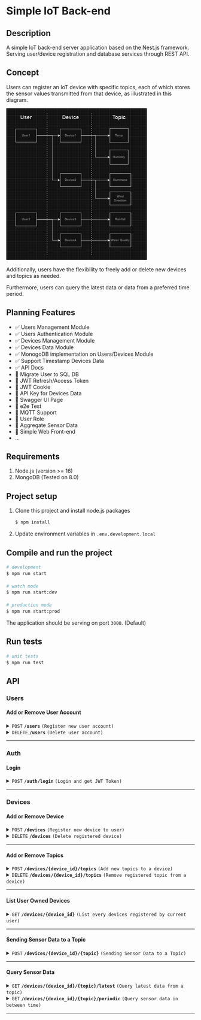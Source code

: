 # Simple IoT Back-end

## Description

A simple IoT back-end server application based on the Nest.js framework. Serving user/device registration and database services through REST API.

## Concept

Users can register an IoT device with specific topics, each of which stores the sensor values transmitted from that device, as illustrated in this diagram. 

![alt text](/docs/images/image.png)

Additionally, users have the flexibility to freely add or delete new devices and topics as needed. 

Furthermore, users can query the latest data or data from a preferred time period.

## Planning Features

- :white_check_mark: Users Management Module
- :white_check_mark: Users Authentication Module 
- :white_check_mark: Devices Management Module
- :white_check_mark: Devices Data Module
- :white_check_mark: MonogoDB implementation on Users/Devices Module
- :white_check_mark: Support Timestamp Devices Data
- :white_check_mark: API Docs
- :black_square_button: Migrate User to SQL DB
- :black_square_button: JWT Refresh/Access Token
- :black_square_button: JWT Cookie
- :black_square_button: API Key for Devices Data
- :black_square_button: Swagger UI Page
- :black_square_button: e2e Test
- :black_square_button: MQTT Support
- :black_square_button: User Role
- :black_square_button: Aggregate Sensor Data
- :black_square_button: Simple Web Front-end
- ...

## Requirements

1. Node.js (version >= 16)
2. MongoDB (Tested on 8.0)

## Project setup

1. Clone this project and install node.js packages

    ```bash
    $ npm install
    ```

2. Update environment variables in `.env.development.local`

## Compile and run the project

```bash
# development
$ npm run start

# watch mode
$ npm run start:dev

# production mode
$ npm run start:prod
```

The application should be serving on port `3000`. (Default)

## Run tests

```bash
# unit tests
$ npm run test
```

## API

### Users

#### Add or Remove User Account

<details>
 <summary><code>POST</code> <code><b>/users</b></code> <code>(Register new user account)</code></summary>

##### Authentication

> None

##### Parameters

> None

##### Body

> | name | type | data type | description |
> |------|------|-----------|-------------|
> | username   | required | string | string of username  |
> | password   | required | string | string of password  |


##### Responses

> | http code | content-type | response |
> |-----------|--------------|----------|
> | `201` | `application/json` | `{"user_id": 1, "username": hello}` |
> | `400` | `application/json` | `{"message": "Validation failed","statusCode": 400}` |
> | `409` | `application/json` | `{"message": "Username already exists","error": "Conflict","statusCode": 409}` |

##### Example cURL

> ```javascript
> curl --location 'http://localhost:3000/users' \
> --header 'Content-Type: application/json' \
> --data '{
>    "username": "hello",
>    "password": "world"
> }'
> ```

</details>

<details>
 <summary><code>DELETE</code> <code><b>/users</b></code> <code>(Delete user account)</code></summary>

##### Authentication

> | header | type | description |      
> |--------|------|-------------|
> | Authorization   | Bearer {{JWT_TOKEN}} | Get from /auth/login |


##### Parameters

> None

##### Body

> | name      |  type     | data type               | description                                                           |
> |-----------|-----------|-------------------------|-----------------------------------------------------------------------|
> | username   | required | string | string of username  |
> | password   | required | string | string of password


##### Responses

> | http code     | content-type                      | response                                                            |
> |---------------|-----------------------------------|---------------------------------------------------------------------|
> | `200`         | `application/json`        | `{"acknowledge": true, "deletedCount": 1}`|
> | `400`         | `application/json`                | `{"message": "Validation failed","statusCode": 400}`|
> | `401`         | `application/json`         | `{"message": "Unauthorized","statusCode": 401}`|
> | `404`         | `application/json`         | `{"message": "User does not exist","statusCode": 404}`|

##### Example cURL

> ```javascript
> curl --location --request DELETE 'http://localhost:3000/users' \
> --header 'Authorization: Bearer {{JWT_TOKEN}}' \
> --header 'Content-Type: application/json' \
> --data '{
>    "username": "hello",
>    "password": "world"
> }'
> ```

</details>

---------------------------------------------------------

### Auth

#### Login

<details>
 <summary><code>POST</code> <code><b>/auth/login</b></code> <code>(Login and get JWT Token)</code></summary>

##### Authentication

> None

##### Parameters

> None

##### Body

> | name      |  type     | data type               | description                                                           |
> |-----------|-----------|-------------------------|-----------------------------------------------------------------------|
> | username   | required | string | string of username  |
> | password   | required | string | string of password


##### Responses

> | http code | content-type | response |
> |-----------|--------------|----------|
> | `200`     | `application/json` | `{"access_token": {{JWT_TOKEN}}}`|
> | `400`     | `application/json` | `{"message": "Validation failed","statusCode": 400}`|
> | `401`     | `application/json` | `{"message": "Incorrect password","statusCode": 401}`|
> | `404`     | `application/json` | `{"message": "User doesn't exist","statusCode": 404}`|

##### Example cURL

> ```javascript
> curl --location 'http://localhost:3000/auth/login' \
> --header 'Content-Type: application/json' \
> --data '{
>    "username": "hello",
>    "password": "world"
> }'
> ```

</details>

------------------------------------------------------

### Devices

#### Add or Remove Device

<details>
 <summary><code>POST</code> <code><b>/devices</b></code> <code>(Register new device to user)</code></summary>

##### Authentication

> | header | type | description |      
> |--------|------|-------------|
> | Authorization   | Bearer {{JWT_TOKEN}} | Get from /auth/login |

##### Parameters

> None

##### Body

> | name | type | data type | description |
> |------|------|-----------|-------------|
> | device_name   | required | string   | Name of the device  |
> | device_topics | optional | string[] or string | Topics to be registered   |


##### Responses

> | http code | content-type | response |
> |-----------|--------------|----------|
> | `201` | `application/json` | `{"owner_id": 1, "owner_name": hello, "device_id": 1, "device_name": "device1", "device_topics": ["temp", "rh"]}` |
> | `400` | `application/json` | `{"message": "Validation failed","statusCode": 400}` |
> | `400` | `application/json` | `{"message": "Device name is missing","statusCode": 400}` |
> | `404` | `application/json` | `{"message": "User not found","statusCode": 404}` |

##### Example cURL

> ```javascript
> curl --location 'http://localhost:3000/devices' \
> --header 'Authorization: Bearer {{JWT_TOKEN}}' \
> --header 'Content-Type: application/json' \
> --data '{
>    "device_name": "device1",
>    "device_topics": ["temp","rh"]
>}'
> ```

</details>

<details>
 <summary><code>DELETE</code> <code><b>/devices</b></code> <code>(Delete registered device)</code></summary>

##### Authentication

> | header      |  type    | description   |      
> |-----------|-----------|-------------------------|
> | Authorization   | Bearer {{JWT_TOKEN}} | Get from /auth/login


##### Parameters

> None

##### Body

> | name      |  type     | data type               | description                                                           |
> |-----------|-----------|-------------------------|-----------------------------------------------------------------------|
> | device_id  | required | string or number | device id to be delete |


##### Responses

> | http code     | content-type                      | response                                                            |
> |---------------|-----------------------------------|---------------------------------------------------------------------|
> | `200`         | `application/json`        | `{"acknowledge": true, "deletedCount": 1}`|
> | `400`         | `application/json`                | `{"message": "Validation failed","statusCode": 400}`|
> | `401`         | `application/json`         | `{"message": "Unauthorized","statusCode": 401}`|
> | `401`         | `application/json`         | `{"message": "Requester is not the owner of the device","statusCode": 401}`|
> | `404`         | `application/json`         | `{"message": "Device with id {{device_id}} was not found","statusCode": 404}`|
> | `404`         | `application/json`         | `{"message": "User not found","statusCode": 404}`|

##### Example cURL

> ```javascript
> curl --location --request DELETE 'http://localhost:3000/devices' \
> --header 'Authorization: Bearer {{JWT_TOKEN}}' \
> --header 'Content-Type: application/json' \
> --data '{
>    "device_id": "1"
> }'
> ```

</details>

--------------------------------------------------------------------

#### Add or Remove Topics

<details>
 <summary><code>POST</code> <code><b>/devices/{device_id}/topics</b></code> <code>(Add new topics to a device)</code></summary>

##### Authentication

> | header | type | description |      
> |--------|------|-------------|
> | Authorization   | Bearer {{JWT_TOKEN}} | Get from /auth/login |

##### Parameters

> None

##### Body

> | name | type | data type | description |
> |------|------|-----------|-------------|
> | topics   | required | string[] or string   | topics to be added |


##### Responses

> | http code | content-type | response |
> |-----------|--------------|----------|
> | `201` | `application/json` | `{"topics_added": 1, "topics": ["air"]}` |
> | `400`         | `application/json`                | `{"message": "Validation failed","statusCode": 400}`|
> | `400`         | `application/json`         | `{"message": "Topics are already registered","statusCode": 400}`|
> | `401`         | `application/json`         | `{"message": "Unauthorized","statusCode": 401}`|
> | `401`         | `application/json`         | `{"message": "Requester is not the owner of the device","statusCode": 401}`|
> | `404`         | `application/json`         | `{"message": "Device with id {{device_id}} was not found","statusCode": 404}`|
> | `404`         | `application/json`         | `{"message": "User not found","statusCode": 404}`|

##### Example cURL

> ```javascript
> curl --location 'http://localhost:3000/devices/1/topics' \
> --header 'Authorization: Bearer {{JWT_TOKEN}}' \
> --header 'Content-Type: application/json' \
> --data '{
>    "topics": "air",
>    "device_id": 1
>}'
> ```

</details>

<details>
 <summary><code>DELETE</code> <code><b>/devices/{device_id}/topics</b></code> <code>(Remove registered topic from a device)</code></summary>

##### Authentication

> | header      |  type    | description   |      
> |-----------|-----------|-------------------------|
> | Authorization   | Bearer {{JWT_TOKEN}} | Get from /auth/login


##### Parameters

> None

##### Body

> | name      |  type     | data type               | description                                                           |
> |-----------|-----------|-------------------------|-----------------------------------------------------------------------|
> | topics  | required | string or string[] | topics to be removed |


##### Responses

> | http code | content-type | response |
> |-----------|--------------|----------|
> | `201` | `application/json` | `{"topics_added": 1, "topics": ["air"]}` |
> | `400`         | `application/json`                | `{"message": "Validation failed","statusCode": 400}`|
> | `400`         | `application/json`         | `{"message": "Topics are not registered","statusCode": 400}`|
> | `401`         | `application/json`         | `{"message": "Unauthorized","statusCode": 401}`|
> | `401`         | `application/json`         | `{"message": "Requester is not the owner of the device","statusCode": 401}`|
> | `404`         | `application/json`         | `{"message": "Device with id {{device_id}} was not found","statusCode": 404}`|
> | `404`         | `application/json`         | `{"message": "User not found","statusCode": 404}`|

##### Example cURL

> ```javascript
> curl --location --request DELETE 'http://localhost:3000/devices/1/topics' \
> --header 'Authorization: Bearer {{JWT_TOKEN}}' \
> --header 'Content-Type: application/json' \
> --data '{
>    "topics": "air",
>    "device_id": 1
> }'
> ```

</details>

----------------------------------------------

#### List User Owned Devices

<details>
 <summary><code>GET</code> <code><b>/devices/{device_id}</b></code> <code>(List every devices registered by current user)</code></summary>

##### Authentication

> | header      |  type    | description   |      
> |-----------|-----------|-------------------------|
> | Authorization   | Bearer {{JWT_TOKEN}} | Get from /auth/login


##### Parameters

> None

##### Body

> None


##### Responses

> | http code | content-type | response |
> |-----------|--------------|----------|
> | `200` | `application/json` | `[{"owner_id": 1, "owner_name": "hello", "device_id": 2, "device_name": "device1", "device_topics": ["temp", "rh"]}]` |
> | `401`         | `application/json`         | `{"message": "Unauthorized","statusCode": 401}`|
> | `404`         | `application/json`         | `{"message": "No devices found for user with id {{user_id}}","statusCode": 404}`|

##### Example cURL

> ```javascript
> curl --location 'http://localhost:3000/devices/1' \
> --header 'Authorization: Bearer {{JWT_TOKEN}}'
> ```

</details>


----------------------------------------------

#### Sending Sensor Data to a Topic

<details>
 <summary><code>POST</code> <code><b>/devices/{device_id}/{topic}</b></code> <code>(Sending Sensor Data to a Topic)</code></summary>

##### Authentication

> | header | type | description |      
> |--------|------|-------------|
> | Authorization   | Bearer {{JWT_TOKEN}} | Get from /auth/login |

##### Parameters

> | name | type | data type | description |
> |------|------|-----------|-------------|
> | `device_id` | required | number | target device id to storing data |
> | `topic` | required | string | target topic to storing data |

##### Body

> | name | type | data type | description |
> |------|------|-----------|-------------|
> | payload | required | object or object[] | `{timestamp: {{iso_timestamp}}, value: {{number}}}` |


##### Responses

> | http code | content-type | response |
> |-----------|--------------|----------|
> | `201` | `application/json` | `[{"timestamp": {{iso_timestamp}},"metadata":{"topic":{{topic}},"device_id":{{device_id}}},"value":{{number}}}, ...]` |
> | `400`         | `application/json`                | `{"message": "Validation failed","statusCode": 400}`|
> | `401`         | `application/json`         | `{"message": "Unauthorized","statusCode": 401}`|
> | `401`         | `application/json`         | `{"message": "Requester is not the owner of the device","statusCode": 401}`|
> | `404`         | `application/json`         | `{"message": "Device with id {{device_id}} was not found","statusCode": 404}`|
> | `404`         | `application/json`         | `{"message": "User not found","statusCode": 404}`|

##### Example cURL

> ```javascript
> curl --location 'http://localhost:3000/devices/1/temp' \
> --header 'Authorization: Bearer {{JWT_TOKEN}}' \
> --header 'Content-Type: application/json' \
> --data '{
>   "payload": [
>        {
>            "value": 0
>        },
>        {
>            "timestamp": "2024-10-18T08:54:50.318Z",
>            "value" : 3
>        }
>    ]
>}'
> ```

#### Example Response

>```javascript
>[
>    {
>        "timestamp": "2024-10-18T10:57:26.776Z",
>        "metadata": {
>            "topic": "temp",
>            "device_id": 5
>        },
>        "value": 0
>    },
>    {
>        "timestamp": "2024-10-18T10:54:05.904Z",
>        "metadata": {
>            "topic": "temp",
>            "device_id": 5
>        },
>        "value": 3
>    }
>]
>```

</details>

----------------------------------------------

#### Query Sensor Data

<details>
 <summary><code>GET</code> <code><b>/devices/{device_id}/{topic}/latest</b></code> <code>(Query latest data from a topic)</code></summary>

##### Authentication

> | header | type | description |      
> |--------|------|-------------|
> | Authorization   | Bearer {{JWT_TOKEN}} | Get from /auth/login |

##### Parameters

> | name | type | data type | description |
> |------|------|-----------|-------------|
> | `device_id` | required | number | target device id to storing data |
> | `topic` | required | string | target topic to storing data |

##### Body

> None


##### Responses

> | http code | content-type | response |
> |-----------|--------------|----------|
> | `200` | `application/json` | `{{"timestamp": {{iso_timestamp}},"metadata":{"topic":{{topic}},"device_id":{{device_id}}},"value":{{number}}}}` |
> | `401`         | `application/json`         | `{"message": "Unauthorized","statusCode": 401}`|
> | `401`         | `application/json`         | `{"message": "Requester is not the owner of the device","statusCode": 401}`|
> | `404`         | `application/json`         | `{"message": "Device with id {{device_id}} was not found","statusCode": 404}`|
> | `404`         | `application/json`         | `{"message": "User not found","statusCode": 404}`|
> | `404`         | `application/json`         | `{"message": "No Latest Data Found","statusCode": 404}`|

##### Example cURL

> ```javascript
> curl --location 'http://localhost:3000/devices/1/temp/latest' \
> --header 'Authorization: Bearer {{JWT_TOKEN}}'
> ```

#### Example Response

>```javascript
>{
>    "metadata": {
>        "device_id": 5,
>        "topic": "temp"
>    },
>    "timestamp": "2024-10-18T10:57:26.776Z",
>    "value": 0
>}
>```

</details>

<details>
 <summary><code>GET</code> <code><b>/devices/{device_id}/{topic}/periodic</b></code> <code>(Query sensor data in between time)</code></summary>

##### Authentication

> | header | type | description |      
> |--------|------|-------------|
> | Authorization   | Bearer {{JWT_TOKEN}} | Get from /auth/login |

##### Parameters

> | name | type | data type | description |
> |------|------|-----------|-------------|
> | `device_id` | required | number | target device id to storing data |
> | `topic` | required | string | target topic to storing data |

##### Body

> | name | type | data type | description |
> |------|------|-----------|-------------|
> | from | required | ISO String Datetime | datetime indicating the starting point of requested data |
> | to   | required | ISO String Datetime |  datetime indicating the end of requested data |


##### Responses

> | http code | content-type | response |
> |-----------|--------------|----------|
> | `200` | `application/json` | `[{{"timestamp": {{iso_timestamp}},"metadata":{"topic":{{topic}},"device_id":{{device_id}}},"value":{{number}}}, ...]}` |
> | `401`         | `application/json`         | `{"message": "Unauthorized","statusCode": 401}`|
> | `401`         | `application/json`         | `{"message": "Requester is not the owner of the device","statusCode": 401}`|
> | `404`         | `application/json`         | `{"message": "Device with id {{device_id}} was not found","statusCode": 404}`|
> | `404`         | `application/json`         | `{"message": "User not found","statusCode": 404}`|
> | `404`         | `application/json`         | `{"message": "No Data Found From The Given Period","statusCode": 404}`|

##### Example cURL

> ```javascript
> curl --location 'http://localhost:3000/devices/1/temp/periodic' \
> --header 'Authorization: Bearer {{JWT_TOKEN}}' \
> --header 'Content-Type: application/json' \
> --data '{
>    "from": "2024-10-18T11:03:28.273Z",
>    "to": "2024-10-18T11:05:28.273Z"
>}'
> ```

#### Example Response

>```javascript
>[
>    {
>        "metadata": {
>            "device_id": 5,
>            "topic": "temp"
>        },
>        "timestamp": "2024-10-18T11:05:25.896Z",
>        "value": 1
>    },
>    {
>        "metadata": {
>            "device_id": 5,
>            "topic": "temp"
>        },
>        "timestamp": "2024-10-18T11:05:25.062Z",
>        "value": 1
>    }
>]
>```

</details>

----------------------------------------------